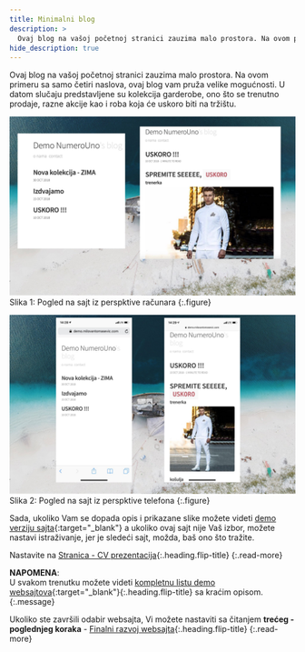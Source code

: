 ```yaml
---
title: Minimalni blog
description: >
  Ovaj blog na vašoj početnoj stranici zauzima malo prostora. Na ovom primeru sa samo četiri naslova... tekst Milovan Tomašević...
hide_description: true
---
```


Ovaj blog na vašoj početnoj stranici zauzima malo prostora. Na ovom primeru sa samo četiri naslova, ovaj blog vam pruža velike mogućnosti. U datom slučaju predstavljene su kolekcija garderobe, ono što se trenutno prodaje, razne akcije kao i roba koja će uskoro biti na tržištu. 


![](/assets/img/sites/demo16/screenshot-from-mac.jpg)
Slika 1: Pogled na sajt iz perspktive računara
{:.figure}

![](/assets/img/sites/demo16/screenshot-from-iphone.jpg)
Slika 2: Pogled na sajt iz perspktive telefona
{:.figure}


Sada, ukoliko Vam se dopada opis i prikazane slike možete videti [demo verziju sajta][demo16]{:target="_blank"} a ukoliko ovaj sajt nije Vaš izbor, možete nastavi istraživanje, jer je sledeći sajt, možda, baš ono što tražite.


Nastavite na [Stranica - CV prezentacija]{:.heading.flip-title}
{:.read-more}

**NAPOMENA**: <br>U svakom trenutku možete videti [kompletnu listu demo websajtova]{:target="_blank"}{:.heading.flip-title} sa kraćim opisom.
{:.message}


Ukoliko ste završili odabir websajta, Vi možete nastaviti sa čitanjem **trećeg - poglednjeg koraka** - [Finalni razvoj websajta]{:.heading.flip-title}
{:.read-more}

[demo16]: https://www.demo.milovantomasevic.rs/demo16
[Stranica - CV prezentacija]: stranica-cv-prezentacija.md
[kompletnu listu demo websajtova]: https://www.demo.milovantomasevic.rs/
[Finalni razvoj websajta]: ../finalni-razvoj-websajta.md